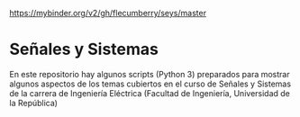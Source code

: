 https://mybinder.org/v2/gh/flecumberry/seys/master

# Señales y Sistemas

En este repositorio hay algunos scripts (Python 3) preparados para mostrar algunos aspectos de los temas cubiertos en el curso de Señales y Sistemas de la carrera de Ingeniería Eléctrica (Facultad de Ingeniería, Universidad de la República)
